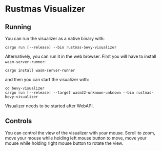 # Rustmas Visualizer

## Running

You can run the visualizer as a native binary with:

```
cargo run [--release] --bin rustmas-bevy-visualizer
```

Alternatively, you can run it in the web browser. First you will have to
install `wasm-server-runner`:

```
cargo install wasm-server-runner
```

and then you can start the visualizer with:

```
cd bevy-visualizer
cargo run [--release] --target wasm32-unknown-unknown --bin rustmas-bevy-visualizer
```

Visualizer needs to be started after WebAPI.

## Controls

You can control the view of the visualizer with your mouse. Scroll to zoom,
move your mouse while holding left mouse button to move, move your mouse while
holding right mouse button to rotate the view.
